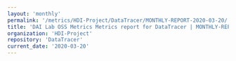 ```yaml
---
layout: 'monthly'
permalink: '/metrics/HDI-Project/DataTracer/MONTHLY-REPORT-2020-03-20/'
title: 'DAI Lab OSS Metrics Metrics report for DataTracer | MONTHLY-REPORT-2020-03-20'
organization: 'HDI-Project'
repository: 'DataTracer'
current_date: '2020-03-20'
---
```

